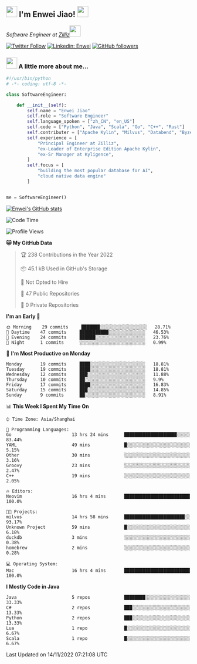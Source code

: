 <h2><img src="https://emojis.slackmojis.com/emojis/images/1531849430/4246/blob-sunglasses.gif?1531849430" width="30"/> I'm  Enwei Jiao! <img src="https://media.giphy.com/media/juBt25nT1KGys/giphy.gif" width=30> </h2>
<!-- <img align='right' src="https://media.giphy.com/media/M9gbBd9nbDrOTu1Mqx/giphy.gif" width="230"> -->
<p><em>Software Engineer at <a href="https://zilliz.com/">Zilliz</a><img src="https://media.giphy.com/media/WUlplcMpOCEmTGBtBW/giphy.gif" width="30"></em></p>

[![Twitter Follow](https://img.shields.io/twitter/follow/misteranmol?label=Follow)](https://twitter.com/intent/follow?screen_name=EnweiJiao)
[![Linkedin: Enwei](https://img.shields.io/badge/-enwei-blue?style=&logo=Linkedin&logoColor=white&link=https://www.linkedin.com/in/enwei-jiao-41192a97)](https://www.linkedin.com/in/enwei-jiao-41192a97/)
[![GitHub followers](https://img.shields.io/github/followers/jiaoew1991?label=Follow&style=social)](https://github.com/jiaoew1991)


### <img src="https://media.giphy.com/media/VgCDAzcKvsR6OM0uWg/giphy.gif" width="30"> A little more about me...  

```python
#!/usr/bin/python
# -*- coding: utf-8 -*-

class SoftwareEngineer:

    def __init__(self):
        self.name = "Enwei Jiao"
        self.role = "Software Engineer"
        self.language_spoken = ["zh_CN", "en_US"]
        self.code = ["Python", "Java", "Scala", "Go", "C++", "Rust"]
        self.contributer = ["Apache Kylin", "Milvus", "Databend", "Byzer-Lang"]
        self.experience = [
            "Principal Engineer at Zilliz",
            "ex-Leader of Enterprise Edition Apache Kylin",
            "ex-Sr Manager at Kyligence",
        ]
        self.focus = [
            "building the most popular database for AI",
            "cloud native data engine"
        ]


me = SoftwareEngineer()
```

[![Enwei's GitHub stats](https://github-readme-stats.vercel.app/api?username=jiaoew1991&count_private=true&show_icons=true)](https://github.com/jiaoew1991/jiaoew1991)

<!-- [![Top Langs](https://github-readme-stats.vercel.app/api/top-langs/?username=jiaoew1991&layout=compact)](https://github.com/jiaoew1991/jiaoew1991) -->

<!--START_SECTION:waka-->
![Code Time](http://img.shields.io/badge/Code%20Time-283%20hrs%2015%20mins-blue)

![Profile Views](http://img.shields.io/badge/Profile%20Views-8-blue)

**🐱 My GitHub Data** 

> 🏆 238 Contributions in the Year 2022
 > 
> 📦 45.1 kB Used in GitHub's Storage 
 > 
> 🚫 Not Opted to Hire
 > 
> 📜 47 Public Repositories 
 > 
> 🔑 0 Private Repositories  
 > 
**I'm an Early 🐤** 

```text
🌞 Morning    29 commits     ███████░░░░░░░░░░░░░░░░░░   28.71% 
🌆 Daytime    47 commits     ███████████░░░░░░░░░░░░░░   46.53% 
🌃 Evening    24 commits     ██████░░░░░░░░░░░░░░░░░░░   23.76% 
🌙 Night      1 commits      ░░░░░░░░░░░░░░░░░░░░░░░░░   0.99%

```
📅 **I'm Most Productive on Monday** 

```text
Monday       19 commits     ████░░░░░░░░░░░░░░░░░░░░░   18.81% 
Tuesday      19 commits     ████░░░░░░░░░░░░░░░░░░░░░   18.81% 
Wednesday    12 commits     ███░░░░░░░░░░░░░░░░░░░░░░   11.88% 
Thursday     10 commits     ██░░░░░░░░░░░░░░░░░░░░░░░   9.9% 
Friday       17 commits     ████░░░░░░░░░░░░░░░░░░░░░   16.83% 
Saturday     15 commits     ███░░░░░░░░░░░░░░░░░░░░░░   14.85% 
Sunday       9 commits      ██░░░░░░░░░░░░░░░░░░░░░░░   8.91%

```


📊 **This Week I Spent My Time On** 

```text
⌚︎ Time Zone: Asia/Shanghai

💬 Programming Languages: 
Go                       13 hrs 24 mins      ████████████████████░░░░░   83.44% 
YAML                     49 mins             █░░░░░░░░░░░░░░░░░░░░░░░░   5.15% 
Other                    30 mins             ░░░░░░░░░░░░░░░░░░░░░░░░░   3.16% 
Groovy                   23 mins             ░░░░░░░░░░░░░░░░░░░░░░░░░   2.47% 
C++                      19 mins             ░░░░░░░░░░░░░░░░░░░░░░░░░   2.05%

🔥 Editors: 
Neovim                   16 hrs 4 mins       █████████████████████████   100.0%

🐱‍💻 Projects: 
milvus                   14 hrs 58 mins      ███████████████████████░░   93.17% 
Unknown Project          59 mins             █░░░░░░░░░░░░░░░░░░░░░░░░   6.18% 
duckdb                   3 mins              ░░░░░░░░░░░░░░░░░░░░░░░░░   0.38% 
homebrew                 2 mins              ░░░░░░░░░░░░░░░░░░░░░░░░░   0.28%

💻 Operating System: 
Mac                      16 hrs 4 mins       █████████████████████████   100.0%

```

**I Mostly Code in Java** 

```text
Java                     5 repos             ████████░░░░░░░░░░░░░░░░░   33.33% 
C#                       2 repos             ███░░░░░░░░░░░░░░░░░░░░░░   13.33% 
Python                   2 repos             ███░░░░░░░░░░░░░░░░░░░░░░   13.33% 
Lua                      1 repo              █░░░░░░░░░░░░░░░░░░░░░░░░   6.67% 
Scala                    1 repo              █░░░░░░░░░░░░░░░░░░░░░░░░   6.67%

```



 Last Updated on 14/11/2022 07:21:08 UTC
<!--END_SECTION:waka-->
